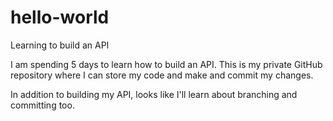 # hello-world
Learning to build an API

I am spending 5 days to learn how to build an API. This is my private GitHub repository where I can store my code and make and commit my changes.

In addition to building my API, looks like I'll learn about branching and committing too.
